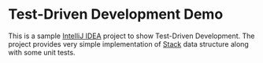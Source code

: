 # Test-Driven Development Demo
This is a sample [IntelliJ IDEA](https://www.jetbrains.com/idea/download) project to show Test-Driven Development. The project provides very simple implementation of [Stack](https://en.wikipedia.org/wiki/Stack_(abstract_data_type)) data structure along with some unit tests.
